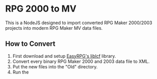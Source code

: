 # RPG 2000 to MV

This is a NodeJS designed to import converted RPG Maker 2000/2003 projects into modern
RPG Maker MV data files.

## How to Convert

1. First download and setup [EasyRPG's liblcf](https://github.com/EasyRPG/liblcf) library.
2. Convert every binary RPG Maker 2000 and 2003 data file to XML.
3. Put the new files into the "Old" directory.
4. Run the
